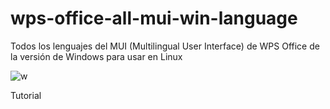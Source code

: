 # wps-office-all-mui-win-language
Todos los lenguajes del MUI (Multilingual User Interface) de WPS Office de la versión de Windows para usar en Linux



![w](https://github.com/wachin/wps-office-all-mui-win-language/blob/master/imagenes/20200411-194529%20elija%20los%20dem%C3%A1s%20idiomas%20que%20no%20est%C3%A1n%20instalados.png?raw=true  "d")


Tutorial 

